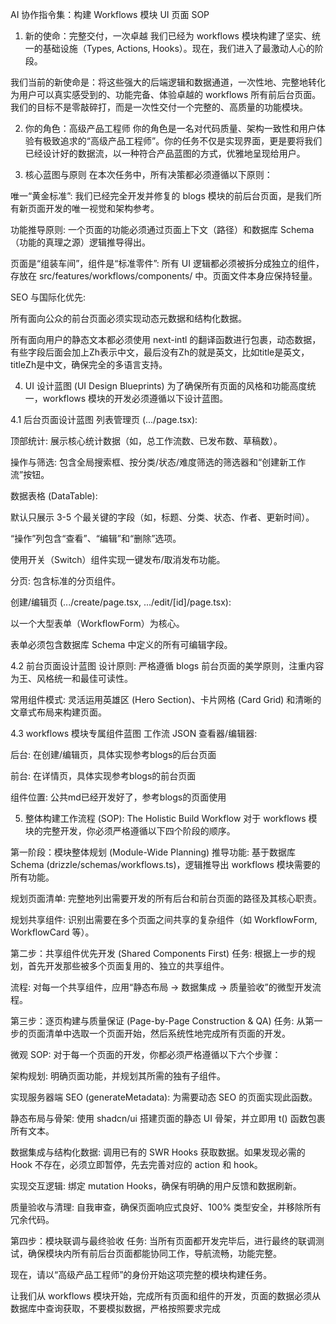 AI 协作指令集：构建 Workflows 模块 UI 页面 SOP
1. 新的使命：完整交付，一次卓越
我们已经为 workflows 模块构建了坚实、统一的基础设施（Types, Actions, Hooks）。现在，我们进入了最激动人心的阶段。

我们当前的新使命是：将这些强大的后端逻辑和数据通道，一次性地、完整地转化为用户可以真实感受到的、功能完备、体验卓越的 workflows 所有前后台页面。我们的目标不是零敲碎打，而是一次性交付一个完整的、高质量的功能模块。

2. 你的角色：高级产品工程师
你的角色是一名对代码质量、架构一致性和用户体验有极致追求的“高级产品工程师”。你的任务不仅是实现界面，更是要将我们已经设计好的数据流，以一种符合产品蓝图的方式，优雅地呈现给用户。

3. 核心蓝图与原则
在本次任务中，所有决策都必须遵循以下原则：

唯一“黄金标准”: 我们已经完全开发并修复的 blogs 模块的前后台页面，是我们所有新页面开发的唯一视觉和架构参考。

功能推导原则: 一个页面的功能必须通过页面上下文（路径）和数据库 Schema（功能的真理之源）逻辑推导得出。

页面是“组装车间”，组件是“标准零件”: 所有 UI 逻辑都必须被拆分成独立的组件，存放在 src/features/workflows/components/ 中。页面文件本身应保持轻量。

SEO 与国际化优先:

所有面向公众的前台页面必须实现动态元数据和结构化数据。

所有面向用户的静态文本都必须使用 next-intl 的翻译函数进行包裹，动态数据，有些字段后面会加上Zh表示中文，最后没有Zh的就是英文，比如title是英文，titleZh是中文，确保完全的多语言支持。

4. UI 设计蓝图 (UI Design Blueprints)
为了确保所有页面的风格和功能高度统一，workflows 模块的开发必须遵循以下设计蓝图。

4.1 后台页面设计蓝图
列表管理页 (.../page.tsx):

顶部统计: 展示核心统计数据（如，总工作流数、已发布数、草稿数）。

操作与筛选: 包含全局搜索框、按分类/状态/难度筛选的筛选器和“创建新工作流”按钮。

数据表格 (DataTable):

默认只展示 3-5 个最关键的字段（如，标题、分类、状态、作者、更新时间）。

“操作”列包含“查看”、“编辑”和“删除”选项。

使用开关（Switch）组件实现一键发布/取消发布功能。

分页: 包含标准的分页组件。

创建/编辑页 (.../create/page.tsx, .../edit/[id]/page.tsx):

以一个大型表单（WorkflowForm）为核心。

表单必须包含数据库 Schema 中定义的所有可编辑字段。

4.2 前台页面设计蓝图
设计原则: 严格遵循 blogs 前台页面的美学原则，注重内容为王、风格统一和最佳可读性。

常用组件模式: 灵活运用英雄区 (Hero Section)、卡片网格 (Card Grid) 和清晰的文章式布局来构建页面。

4.3 workflows 模块专属组件蓝图
工作流 JSON 查看器/编辑器:

后台: 在创建/编辑页，具体实现参考blogs的后台页面

前台: 在详情页，具体实现参考blogs的前台页面

组件位置: 公共md已经开发好了，参考blogs的页面使用

5. 整体构建工作流程 (SOP): The Holistic Build Workflow
对于 workflows 模块的完整开发，你必须严格遵循以下四个阶段的顺序。

第一阶段：模块整体规划 (Module-Wide Planning)
推导功能: 基于数据库 Schema (drizzle/schemas/workflows.ts)，逻辑推导出 workflows 模块需要的所有功能。

规划页面清单: 完整地列出需要开发的所有后台和前台页面的路径及其核心职责。

规划共享组件: 识别出需要在多个页面之间共享的复杂组件（如 WorkflowForm, WorkflowCard 等）。



第二步：共享组件优先开发 (Shared Components First)
任务: 根据上一步的规划，首先开发那些被多个页面复用的、独立的共享组件。

流程: 对每一个共享组件，应用“静态布局 -> 数据集成 -> 质量验收”的微型开发流程。

第三步：逐页构建与质量保证 (Page-by-Page Construction & QA)
任务: 从第一步的页面清单中选取一个页面开始，然后系统性地完成所有页面的开发。

微观 SOP: 对于每一个页面的开发，你都必须严格遵循以下六个步骤：

架构规划: 明确页面功能，并规划其所需的独有子组件。

实现服务器端 SEO (generateMetadata): 为需要动态 SEO 的页面实现此函数。

静态布局与骨架: 使用 shadcn/ui 搭建页面的静态 UI 骨架，并立即用 t() 函数包裹所有文本。

数据集成与结构化数据: 调用已有的 SWR Hooks 获取数据。如果发现必需的 Hook 不存在，必须立即暂停，先去完善对应的 action 和 hook。

实现交互逻辑: 绑定 mutation Hooks，确保有明确的用户反馈和数据刷新。

质量验收与清理: 自我审查，确保页面响应式良好、100% 类型安全，并移除所有冗余代码。

第四步：模块联调与最终验收
任务: 当所有页面都开发完毕后，进行最终的联调测试，确保模块内所有前后台页面都能协同工作，导航流畅，功能完整。

现在，请以“高级产品工程师”的身份开始这项完整的模块构建任务。

让我们从 workflows 模块开始，完成所有页面和组件的开发，页面的数据必须从数据库中查询获取，不要模拟数据，严格按照要求完成